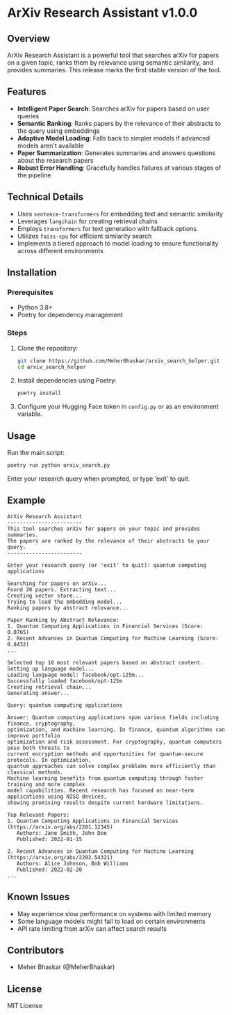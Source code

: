 # ArXiv Research Assistant v1.0.0

## Overview
ArXiv Research Assistant is a powerful tool that searches arXiv for papers on a given topic, ranks them by relevance using semantic similarity, and provides summaries. This release marks the first stable version of the tool.

## Features
- **Intelligent Paper Search**: Searches arXiv for papers based on user queries
- **Semantic Ranking**: Ranks papers by the relevance of their abstracts to the query using embeddings
- **Adaptive Model Loading**: Falls back to simpler models if advanced models aren't available
- **Paper Summarization**: Generates summaries and answers questions about the research papers
- **Robust Error Handling**: Gracefully handles failures at various stages of the pipeline

## Technical Details
- Uses `sentence-transformers` for embedding text and semantic similarity
- Leverages `langchain` for creating retrieval chains
- Employs `transformers` for text generation with fallback options
- Utilizes `faiss-cpu` for efficient similarity search
- Implements a tiered approach to model loading to ensure functionality across different environments

## Installation

### Prerequisites
- Python 3.8+
- Poetry for dependency management

### Steps
1. Clone the repository:
   ```bash
   git clone https://github.com/MeherBhaskar/arxiv_search_helper.git
   cd arxiv_search_helper
   ```

2. Install dependencies using Poetry:
   ```bash
   poetry install
   ```

3. Configure your Hugging Face token in `config.py` or as an environment variable.

## Usage
Run the main script:
```bash
poetry run python arxiv_search.py
```

Enter your research query when prompted, or type 'exit' to quit.

## Example
```
ArXiv Research Assistant
------------------------
This tool searches arXiv for papers on your topic and provides summaries.
The papers are ranked by the relevance of their abstracts to your query.
------------------------

Enter your research query (or 'exit' to quit): quantum computing applications

Searching for papers on arXiv...
Found 20 papers. Extracting text...
Creating vector store...
Trying to load the embedding model...
Ranking papers by abstract relevance...

Paper Ranking by Abstract Relevance:
1. Quantum Computing Applications in Financial Services (Score: 0.8765)
2. Recent Advances in Quantum Computing for Machine Learning (Score: 0.8432)
...

Selected top 10 most relevant papers based on abstract content.
Setting up language model...
Loading language model: facebook/opt-125m...
Successfully loaded facebook/opt-125m
Creating retrieval chain...
Generating answer...

Query: quantum computing applications

Answer: Quantum computing applications span various fields including finance, cryptography,
optimization, and machine learning. In finance, quantum algorithms can improve portfolio
optimization and risk assessment. For cryptography, quantum computers pose both threats to
current encryption methods and opportunities for quantum-secure protocols. In optimization,
quantum approaches can solve complex problems more efficiently than classical methods.
Machine learning benefits from quantum computing through faster training and more complex
model capabilities. Recent research has focused on near-term applications using NISQ devices,
showing promising results despite current hardware limitations.

Top Relevant Papers:
1. Quantum Computing Applications in Financial Services (https://arxiv.org/abs/2201.12345)
   Authors: Jane Smith, John Doe
   Published: 2022-01-15

2. Recent Advances in Quantum Computing for Machine Learning (https://arxiv.org/abs/2202.54321)
   Authors: Alice Johnson, Bob Williams
   Published: 2022-02-20
...
```

## Known Issues
- May experience slow performance on systems with limited memory
- Some language models might fail to load on certain environments
- API rate limiting from arXiv can affect search results

## Contributors
- Meher Bhaskar (@MeherBhaskar)

## License
MIT License

